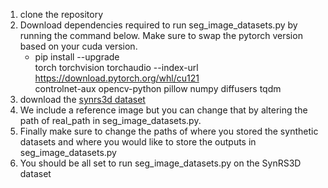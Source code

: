 1. clone the repository 
2. Download dependencies required to run seg_image_datasets.py by running the command below. Make sure to swap the pytorch version based on your cuda version. 
    - pip install --upgrade \
  torch torchvision torchaudio --index-url https://download.pytorch.org/whl/cu121 \
  controlnet-aux opencv-python pillow numpy diffusers tqdm
3. download the [synrs3d dataset](https://zenodo.org/records/13905264)
4. We include a reference image but you can change that by altering the path of real_path in seg_image_datasets.py. 
5. Finally make sure to change the paths of where you stored the synthetic datasets and where you would like to store the outputs in seg_image_datasets.py
6. You should be all set to run seg_image_datasets.py on the SynRS3D dataset
